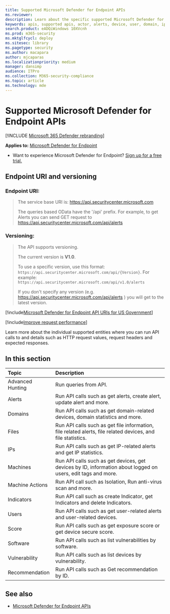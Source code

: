 ```yaml
---
title: Supported Microsoft Defender for Endpoint APIs
ms.reviewer: 
description: Learn about the specific supported Microsoft Defender for Endpoint entities where you can create API calls to.
keywords: apis, supported apis, actor, alerts, device, user, domain, ip, file, advanced queries, advanced hunting
search.product: eADQiWindows 10XVcnh
ms.prod: m365-security
ms.mktglfcycl: deploy
ms.sitesec: library
ms.pagetype: security
ms.author: macapara
author: mjcaparas
ms.localizationpriority: medium
manager: dansimp
audience: ITPro
ms.collection: M365-security-compliance
ms.topic: article
ms.technology: mde
---
```


# Supported Microsoft Defender for Endpoint APIs

[!INCLUDE [Microsoft 365 Defender rebranding](../../includes/microsoft-defender.md)]


**Applies to:** [Microsoft Defender for Endpoint](https://go.microsoft.com/fwlink/p/?linkid=2154037)

- Want to experience Microsoft Defender for Endpoint? [Sign up for a free trial.](https://www.microsoft.com/microsoft-365/windows/microsoft-defender-atp?ocid=docs-wdatp-exposedapis-abovefoldlink) 

## Endpoint URI and versioning

### Endpoint URI:

> The service base URI is: https://api.securitycenter.microsoft.com
> 
> The queries based OData have the '/api' prefix. For example, to get Alerts you can send GET request to https://api.securitycenter.microsoft.com/api/alerts

### Versioning:

> The API supports versioning.
> 
> The current version is **V1.0**.
> 
> To use a specific version, use this format: `https://api.securitycenter.microsoft.com/api/{Version}`. For example: `https://api.securitycenter.microsoft.com/api/v1.0/alerts`
> 
> If you don't specify any version (e.g. https://api.securitycenter.microsoft.com/api/alerts ) you will get to the latest version.


[!include[Microsoft Defender for Endpoint API URIs for US Government](../../includes/microsoft-defender-api-usgov.md)]

[!include[Improve request performance](../../includes/improve-request-performance.md)]


Learn more about the individual supported entities where you can run API calls to and details such as HTTP request values, request headers and expected responses.

## In this section

Topic | Description
:---|:---
Advanced Hunting | Run queries from API.
Alerts | Run API calls such as get alerts, create alert, update alert and more.
Domains | Run API calls such as get domain-related devices, domain statistics and more.
Files | Run API calls such as get file information, file related alerts, file related devices, and file statistics.
IPs | Run API calls such as get IP-related alerts and get IP statistics.
Machines | Run API calls such as get devices, get devices by ID, information about logged on users, edit tags and more.
Machine Actions | Run API call such as Isolation, Run anti-virus scan and more.
Indicators | Run API call such as create Indicator, get Indicators and delete Indicators.
Users | Run API calls such as get user-related alerts and user-related devices.
Score | Run API calls such as get exposure score or get device secure score.
Software | Run API calls such as list vulnerabilities by software.
Vulnerability | Run API calls such as list devices by vulnerability.
Recommendation | Run API calls such as Get recommendation by ID.

## See also
- [Microsoft Defender for Endpoint APIs](apis-intro.md)
